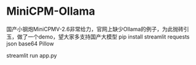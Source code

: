 # MiniCPM-Ollama
国产小钢炮MiniCPMV-2.6非常给力，官网上缺少Ollama的例子，为此抛砖引玉，做了一个demo，望大家多支持国产大模型
pip install streamlit  requests json base64 Pillow


streamlit run app.py
